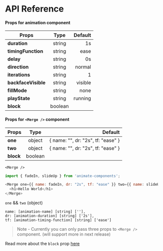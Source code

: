 # API Reference

#### Props for animation component

| Props        | Type           | Default  |
| ------------- |:-------------:| -----:|
| **duration**      | string | 1s |
| **timingFunction**      | string      |   ease |
| **delay** | string      |    0s |
| **direction** | string      |    normal |
| **iterations** | string      |    1 |
| **backfaceVisible** | string      |    visible |
| **fillMode** | string      |    none |
| **playState** | string      |    running |
| **block** | boolean      |    |

#### Props for `<Merge />` component

| Props        | Type           | Default  |
| ------------- |:-------------:| -----:|
| **one**      | object | { name: "", dr: "2s", tf: "ease" } |
| **two**      | object      |   { name: "", dr: "2s", tf: "ease" } |
| **block** | boolean      |    |

`<Merge />`

```javascript
import { fadeIn, slideUp } from 'animate-components';

<Merge one={{ name: fadeIn, dr: "2s", tf: "ease" }} two={{ name: slideUp, dr: "2s", tf: "ease" }}>
  <h1>Hello World</h1>
</Merge>
```

`one` && `two` (object)

```
name: [animation-name] [string] [''],
dr: [animation-duration] [string] ['2s'],
tf: [animation-timing-function] [string] ['ease']
```

> Note - Currently you can only pass three props to `<Merge />` component. (will support more in next release)

Read more about the `block` prop [here](faq.md)
